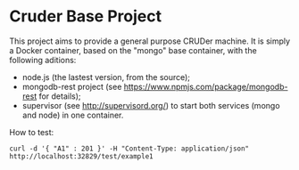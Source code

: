 Cruder Base Project
===================

This project aims to provide a general purpose CRUDer machine.
It is simply a Docker container, based on the "mongo" base container, with the following aditions:
- node.js (the lastest version, from the source);
- mongodb-rest project (see https://www.npmjs.com/package/mongodb-rest for details);
- supervisor (see http://supervisord.org/) to start both services (mongo and node) in one container.

How to test:
```
curl -d '{ "A1" : 201 }' -H "Content-Type: application/json" http://localhost:32829/test/example1
```
